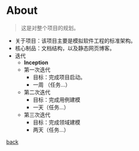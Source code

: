 # About

> 这是对整个项目的规划。



- 关于项目：该项目主要是模拟软件工程的标准架构。
- 核心制品：文档结构，以及静态网页博客。
- 迭代
  - **Inception**
  - 第一次迭代
    - 目标：完成项目启动。
    - 一周 （任务...）
  - 第二次迭代
    - 目标：完成用例建模
    - 一天（任务...）
  - 第三次迭代
    - 目标：完成领域建模
    - 两天（任务...）

[back](../)